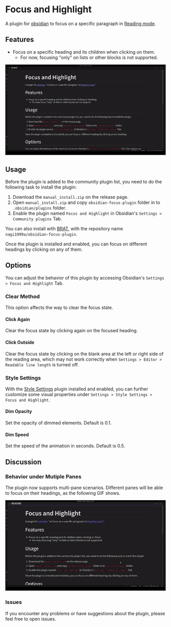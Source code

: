 # Focus and Highlight
A plugin for [obsidian](https://obsidian.md/) to focus on a specific paragraph in [Reading mode](https://help.obsidian.md/How+to/Read+and+edit+modes).

## Features
- Focus on a specific heading and its children when clicking on them.
	- For now, focusing "only" on lists or other blocks is not supported.

![](demo.gif)

## Usage
Before the plugin is added to the community plugin list, you need to do the following task to install the plugin:
1. Download the `manual_install.zip` on the release page.
2. Open `manual_install.zip` and copy `obsidian-focus-plugin` folder in to `.obsidian/plugins` folder.
3. Enable the plugin named `Focus and Highlight` in Obsidian's `Settings > Community plugins` Tab.

You can also install with [BRAT](https://github.com/TfTHacker/obsidian42-brat), with the repository name `nagi1999a/obsidian-focus-plugin`.

Once the plugin is installed and enabled, you can focus on different headings by clicking on any of them.

## Options
You can adjust the behavior of this plugin by accessing Obsidian's `Settings > Focus and Highlight` Tab.

### Clear Method
This option affects the way to clear the focus state.

#### Click Again
Clear the focus state by clicking again on the focused heading.

#### Click Outside
Clear the focus state by clicking on the blank area at the left or right side of the reading area, which may not work correctly when `Settings > Editor > Readable line length` is turned off.

### Style Settings
With the [Style Settings](https://github.com/mgmeyers/obsidian-style-settings) plugin installed and enabled, you can further customize some visual properties under `Settings > Style Settings > Focus and Highlight`.

#### Dim Opacity
Set the opacity of dimmed elements. Default is 0.1.

#### Dim Speed
Set the speed of the animation in seconds. Default is 0.5.

## Discussion

### Behavior under Mutiple Panes
The plugin now supports multi-pane scenarios. Different panes will be able to focus on their headings, as the following GIF shows.

![](multi_pane.gif)

### Issues
If you encounter any problems or have suggestions about the plugin, please feel free to open issues.
